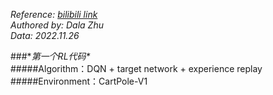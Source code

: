 *Reference: [bilibili link](https://www.bilibili.com/video/BV1hF411L7qu/?spm_id_from=333.1007.top_right_bar_window_history.content.click)*  
*Authored by: Dala Zhu*  
*Data: 2022.11.26*

###\**第一个RL代码\**  
#####Algorithm：DQN + target network + experience replay  
#####Environment：CartPole-V1
